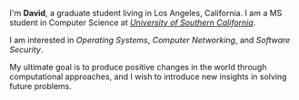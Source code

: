 ---
---

I'm **David**, a graduate student living in Los Angeles, California. I am a MS
student in Computer Science at [_*University of Southern California*_][usc].

I am interested in _*Operating Systems*_, _*Computer Networking*_, and
_*Software Security*_.

My ultimate goal is to produce positive changes in the world through
computational approaches, and I wish to introduce new insights in solving future
problems.

[usc]: https://www.usc.edu/
